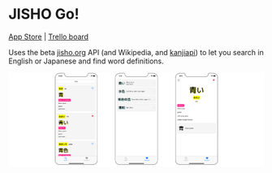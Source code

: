 # JISHO Go!

[App Store](https://apps.apple.com/gb/app/ji-kun/id1502778601) | [Trello board](https://trello.com/b/RFD3UTeq/jisho-go)

Uses the beta [jisho.org](https://www.jisho.org/) API (and Wikipedia, and [kanjiapi](https://kanjiapi.dev/)) to let you search in English or Japanese and find word definitions.

![screenshots](https://github.com/alexmcmillan1/JISHO/blob/master/jishotrio.png)
